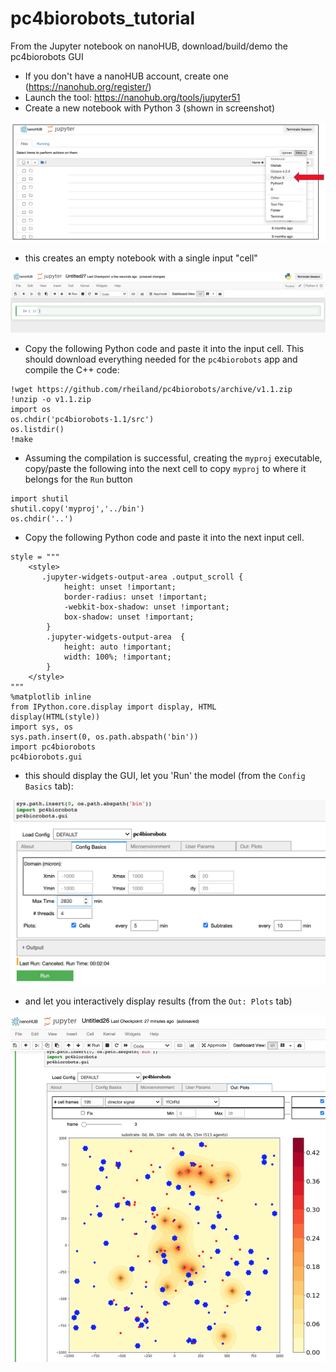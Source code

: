 # pc4biorobots_tutorial
From the Jupyter notebook on nanoHUB, download/build/demo the pc4biorobots GUI

* If you don't have a nanoHUB account, create one (https://nanohub.org/register/)
* Launch the tool: https://nanohub.org/tools/jupyter51
* Create a new notebook with Python 3 (shown in screenshot)

![](/images/python3_nb.png)

* this creates an empty notebook with a single input "cell"

![](/images/python3_nb_cell1.png)

* Copy the following Python code and paste it into the input cell. This should download everything needed for the `pc4biorobots` app and compile the C++ code: 

```
!wget https://github.com/rheiland/pc4biorobots/archive/v1.1.zip
!unzip -o v1.1.zip
import os
os.chdir('pc4biorobots-1.1/src')
os.listdir()
!make
```

* Assuming the compilation is successful, creating the `myproj` executable, copy/paste the following into the next cell to copy `myproj` to where it belongs for the `Run` button

```
import shutil
shutil.copy('myproj','../bin')
os.chdir('..')
```

* Copy the following Python code and paste it into the next input cell.

```
style = """
    <style>
       .jupyter-widgets-output-area .output_scroll {
            height: unset !important;
            border-radius: unset !important;
            -webkit-box-shadow: unset !important;
            box-shadow: unset !important;
        }
        .jupyter-widgets-output-area  {
            height: auto !important;
            width: 100%; !important;
        }
    </style>
""" 
%matplotlib inline
from IPython.core.display import display, HTML
display(HTML(style))
import sys, os
sys.path.insert(0, os.path.abspath('bin'))
import pc4biorobots
pc4biorobots.gui
```

* this should display the GUI, let you 'Run' the model (from the `Config Basics` tab): 

![](/images/config_basics_Run.png)

* and let you interactively display results (from the `Out: Plots` tab)

![](/images/pc4biorobots_GUI.png)

